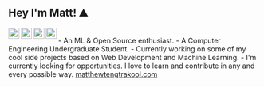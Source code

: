 ## Hey I'm Matt! ⛰️ 

<a href="https://twitter.com/ajaykhalsa_ak">
  <img align="left" alt="Matt's Twitter" width="22px" src="https://cdn.jsdelivr.net/npm/simple-icons@v3/icons/twitter.svg" />
</a>
<a href="https://www.linkedin.com/in/ajay-singh-khalsa/">
  <img align="left" alt="Matt's Linkedin" width="22px" src="https://cdn.jsdelivr.net/npm/simple-icons@v3/icons/linkedin.svg" />
</a>
<a href="https://github.com/AjayKhalsa">
  <img align="left" alt="Matt's Github" width="22px" src="https://cdn.jsdelivr.net/npm/simple-icons@v3/icons/github.svg" />
</a>
<a href="https://www.hackerrank.com/ajaykhalsa_ak">
  <img align="left" alt="Matt's Medium" width="22px" src="https://cdn.jsdelivr.net/npm/simple-icons@v3/icons/medium.svg" />
</a>
<br />
- An ML & Open Source enthusiast.
- A Computer Engineering Undergraduate Student. 
- Currently working on some of my cool side projects based on Web Development and Machine Learning.
- I'm currently looking for opportunities. I love to learn and contribute in any and every possible way.

<a href="matthewtengtrakool.com">
  matthewtengtrakool.com
</a>

